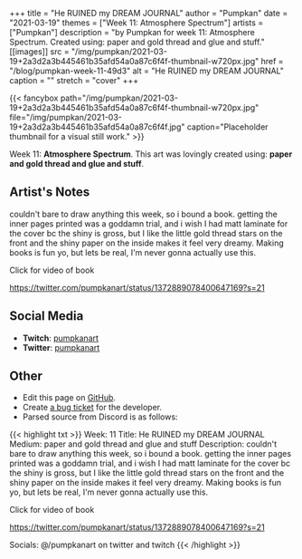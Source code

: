 +++
title =       "He RUINED my DREAM JOURNAL"
author =      "Pumpkan"
date =        "2021-03-19"
themes =      ["Week 11: Atmosphere Spectrum"]
artists =     ["Pumpkan"]
description = "by Pumpkan for week 11: Atmosphere Spectrum. Created using: paper and gold thread and glue and stuff."
[[images]]
      src = "/img/pumpkan/2021-03-19+2a3d2a3b445461b35afd54a0a87c6f4f-thumbnail-w720px.jpg"
      href = "/blog/pumpkan-week-11-49d3"
      alt = "He RUINED my DREAM JOURNAL"
      caption = ""
      stretch = "cover"
+++

{{< fancybox path="/img/pumpkan/2021-03-19+2a3d2a3b445461b35afd54a0a87c6f4f-thumbnail-w720px.jpg" file="/img/pumpkan/2021-03-19+2a3d2a3b445461b35afd54a0a87c6f4f.jpg" caption="Placeholder thumbnail for a visual still work." >}}


Week 11: **Atmosphere Spectrum**. This art was lovingly created using: **paper and gold thread and glue and stuff**.

## Artist's Notes

couldn't bare to draw anything this week, so i bound a book. getting the inner pages printed was a goddamn trial, and i wish I had matt laminate for the cover bc the shiny is gross, but I like the little gold thread stars on the front and the shiny paper on the inside makes it feel very dreamy. Making books is fun yo, but lets be real, I'm never gonna actually use this. 

Click for video of book 

https://twitter.com/pumpkanart/status/1372889078400647169?s=21

## Social Media

- **Twitch**: <a href='https://twitch.tv/pumpkanart' target='_blank'>pumpkanart</a>
- **Twitter**: <a href='https://twitter.com/pumpkanart' target='_blank'>pumpkanart</a>

## Other

- Edit this page on [GitHub](https://github.com/teaminkling/web-refresh/edit/main/content/blog/pumpkan-week-11-49d3.md).
- Create [a bug ticket](https://github.com/teaminkling/web-refresh/issues/new?assignees=&labels=bug&template=problem-report.md&title=) for the developer.
- Parsed source from Discord is as follows:

{{< highlight txt >}}
Week: 11
Title: He RUINED my DREAM JOURNAL 
Medium: paper and gold thread and glue and stuff 
Description: couldn't bare to draw anything this week, so i bound a book. getting the inner pages printed was a goddamn trial, and i wish I had matt laminate for the cover bc the shiny is gross, but I like the little gold thread stars on the front and the shiny paper on the inside makes it feel very dreamy. Making books is fun yo, but lets be real, I'm never gonna actually use this. 

Click for video of book 

https://twitter.com/pumpkanart/status/1372889078400647169?s=21

Socials: @/pumpkanart on twitter and twitch
{{< /highlight >}}